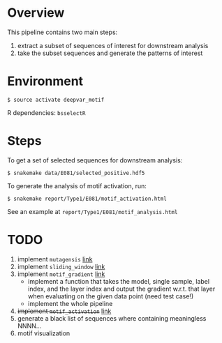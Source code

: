 # Overview

This pipeline contains two main steps:
1. extract a subset of sequences of interest for downstream analysis
2. take the subset sequences and generate the patterns of interest

# Environment

```
$ source activate deepvar_motif
```
R dependencies: `bsselectR`

# Steps

To get a set of selected sequences for downstream analysis:
```
$ snakemake data/E081/selected_positive.hdf5
```

To generate the analysis of motif activation, run:
```
$ snakemake report/Type1/E081/motif_activation.html
```
See an example at `report/Type1/E081/motif_analysis.html`

# TODO

1. implement `mutagensis` [link](modules/seq2pattern/_mutagensis.snakemake)
2. implement `sliding_window` [link](modules/seq2pattern/_sliding_window.snakemake)
3. implement `motif_gradient` [link](modules/seq2pattern/_motif_gradient.snakemake)
    - implement a function that takes the model, single sample, label index, and the layer index and output the gradient w.r.t. that layer when evaluating on the given data point (need test case!)
    - implement the whole pipeline
4. ~~implement `motif_activation`~~ [link](modules/seq2pattern/_motif_activation.snakemake)
5. generate a black list of sequences where containing meaningless NNNN...
6. motif visualization

